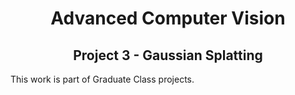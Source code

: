 <h1 align="center"> Advanced Computer Vision</h1>
<h2 align="center"> Project 3 - Gaussian Splatting </h2>
This work is part of Graduate Class projects.

